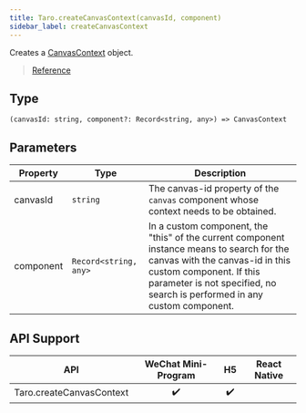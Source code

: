 ```yaml
---
title: Taro.createCanvasContext(canvasId, component)
sidebar_label: createCanvasContext
---
```


Creates a [CanvasContext](./CanvasContext.md) object.

> [Reference](https://developers.weixin.qq.com/miniprogram/en/dev/api/canvas/wx.createCanvasContext.html)

## Type

```tsx
(canvasId: string, component?: Record<string, any>) => CanvasContext
```

## Parameters

<table>
  <thead>
    <tr>
      <th>Property</th>
      <th>Type</th>
      <th>Description</th>
    </tr>
  </thead>
  <tbody>
    <tr>
      <td>canvasId</td>
      <td><code>string</code></td>
      <td>The canvas-id property of the <code>canvas</code> component whose context needs to be obtained.</td>
    </tr>
    <tr>
      <td>component</td>
      <td><code>Record&lt;string, any&gt;</code></td>
      <td>In a custom component, the "this" of the current component instance means to search for the canvas with the canvas-id in this custom component. If this parameter is not specified, no search is performed in any custom component.</td>
    </tr>
  </tbody>
</table>

## API Support

| API |  WeChat Mini-Program | H5 | React Native |
| :---: | :---: | :---: | :---: |
| Taro.createCanvasContext | ✔️ | ✔️ |  |
